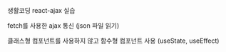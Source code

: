 생활코딩 react-ajax 실습

fetch를 사용한 ajax 통신 (json 파일 읽기)

클래스형 컴포넌트를 사용하지 않고 함수형 컴포넌트 사용 (useState, useEffect)

